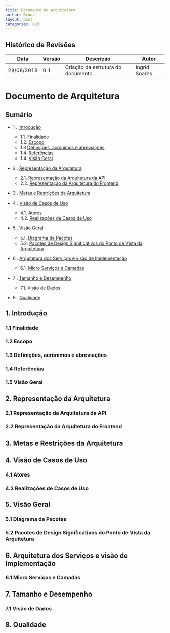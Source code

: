 ```yaml
---
title: Documento de arquitetura
author: Bruno
layout: post
categories: DEV
---
```


## Histórico de Revisões

|Data|Versão|Descrição|Autor|
| --- | --- | --- | --- |
|28/08/2018|0.1|Criação da estrutura do documento|Ingrid Soares|

# Documento de Arquitetura

Sumário
----------------

* 1 .  [Introdução](#1-introdução)
    * 1.1. [Finalidade](#11-finalidade)
    * 1.2. [Escopo](#12-escopo)
    * 1.3 [Definições, acrônimos e abreviações](#13-definições)
    * 1.4. [Referências](#14-referências)
    * 1.4. [Visão Geral](#15-visão)
    
* 2 .  [Representação da Arquitetura](#2-representação)
   * 2.1. [Representação da Arquitetura da API](#21-representação)
   * 2.2. [Representação da Arquitetura do Frontend](#21-representação)
   
* 3 .  [Metas e Restrições da Arquitetura](#3-metas)

* 4 .  [Visão de Casos de Uso](#4-visão)
   * 4.1. [Atores](#41-atores)
   * 4.2. [Realizações de Casos de Uso](#42-realizações)
   
* 5 .  [Visão Geral](#5-visão)
   * 5.1. [Diagrama de Pacotes](#51-diagrama)
   * 5.2. [Pacotes de Design Significativos do Ponto de Vista da Arquitetura](#52-pacotes)
   
* 6 .  [Arquitetura dos Serviços e visão de Implementação](#6-arquitetura)
   * 6.1. [Micro Serviços e Camadas](#61-microservicos)

* 7 .  [Tamanho e Desempenho](#7-tamanho)
    * 7.1. [Visão de Dados](#71-visao)

* 8 . [Qualidade](#8-qualidade)



## 1. Introdução

### 1.1 Finalidade

### 1.2 Escopo

### 1.3 Definições, acrônimos e abreviações

### 1.4 Referências

### 1.5 Visão Geral

## 2. Representação da Arquitetura

### 2.1 Representação da Arquitetura da API

### 2.2 Representação da Arquitetura do Frontend

## 3. Metas e Restrições da Arquitetura

## 4. Visão de Casos de Uso

### 4.1 Atores

### 4.2 Realizações de Casos de Uso

## 5. Visão Geral

### 5.1 Diagrama de Pacotes

### 5.2 Pacotes de Design Significativos do Ponto de Vista da Arquitetura

## 6. Arquitetura dos Serviços e visão de Implementação

### 6.1 Micro Serviços e Camadas

## 7. Tamanho e Desempenho

### 7.1 Visão de Dados

## 8. Qualidade
